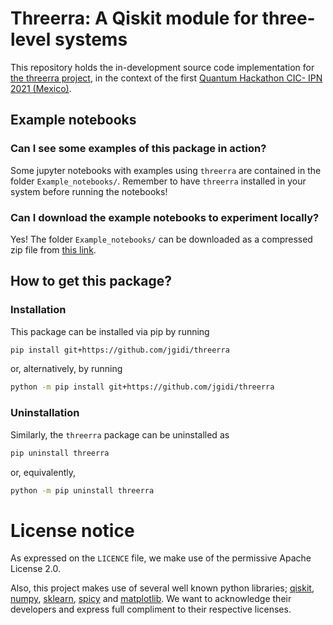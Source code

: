 # Threerra: A Qiskit module for three-level systems

This repository holds the in-development source code implementation for [the threerra project](https://qiskitfallfest.hypeinnovation.com/servlet/hype/IMT?documentTableId=396317851978759375&userAction=Browse&templateName=&documentId=f475bb33e0e0758a98b1c90d754aeab4), in the context of the first [Quantum Hackathon CIC- IPN 2021 (Mexico)](https://qiskitfallfest.hypeinnovation.com/servlet/hype/IMT?documentTableId=396317851978733212&userAction=Browse&templateName=&documentId=184ef5cd6b1e8c527512c0231f5f474a).

## Example notebooks

### Can I see some examples of this package in action?

Some jupyter notebooks with examples using `threerra` are contained in the folder `Example_notebooks/`. Remember to have `threerra` installed in your system before running the notebooks!

### Can I download the example notebooks to experiment locally?

Yes! The folder `Example_notebooks/` can be downloaded as a compressed zip file from [this link](https://gitlab.com/jgidi/threerra/-/archive/master/threerra-master.zip?path=Example_notebooks).


## How to get this package?

### Installation

This package can be installed via pip by running

```sh
pip install git+https://github.com/jgidi/threerra
```
    
or, alternatively, by running

```sh
python -m pip install git+https://github.com/jgidi/threerra
```
    
### Uninstallation

Similarly, the `threerra` package can be uninstalled as

```sh
pip uninstall threerra
```

or, equivalently,

```sh
python -m pip uninstall threerra
```

# License notice

As expressed on the `LICENCE` file, we make use of the permissive Apache License 2.0.

Also, this project makes use of several well known python libraries; [qiskit](https://qiskit.org/), [numpy](https://numpy.org/), [sklearn](https://qiskit.org/), [spicy](https://www.scipy.org/) and [matplotlib](https://matplotlib.org/). We want to acknowledge their developers and express full compliment to their respective licenses.

